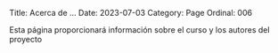 Title: Acerca de ...
Date: 2023-07-03
Category: Page
Ordinal: 006


Esta página proporcionará información sobre el curso y los autores del proyecto